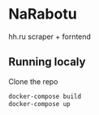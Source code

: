 # NaRabotu
hh.ru scraper + forntend

## Running localy
Clone the repo
```sh
docker-compose build
docker-compose up
```
